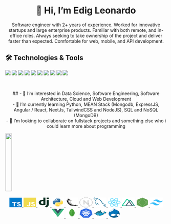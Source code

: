 
## <h1 align="center">👋 Hi, I’m Edig Leonardo </h1>
<p align="center">Software engineer with 2+ years of experience.  Worked for innovative startups and large enterprise products.  Familiar with both remote, and in-office roles.  Always seeking to take ownership of the project and deliver faster than expected.  Comfortable for web, mobile, and API development.</p>

## 🛠️ Technologies & Tools
![](https://img.shields.io/badge/Code-JavaScript-informational?style=flat&color=informational&logo=javascript)
![](https://img.shields.io/badge/Code-React-informational?style=flat&color=informational&logo=react)
![](https://img.shields.io/badge/Code-TypeScript-informational?style=flat&color=informational)
![](https://img.shields.io/badge/Code-Vue-informational?style=flat&color=informational&logo=vue.js)
![](https://img.shields.io/badge/Code-EcmaScript-informational?style=flat&color=informational)
![](https://img.shields.io/badge/Code-Node-informational?style=flat&color=informational&logo=node.js)
![](https://img.shields.io/badge/Tool-Webpack-informational?style=flat&color=warning&logo=webpack)
![](https://img.shields.io/badge/Tool-Jest-informational?style=flat&color=warning&logo=jest)
![](https://img.shields.io/badge/Tool-SCSS-informational?style=flat&color=warning&logo=sass)
![](https://img.shields.io/badge/Tool-Docker-informational?style=flat&color=warning&logo=docker)

<br>
<p align="center">## 
- 👀 I’m interested in Data Science, Software Engineering, Software Architecture, Cloud and Web Development<br>
- 🌱 I’m currently learning Python, MEAN Stack (Mongodb, ExpressJS, Angular / React, NextJs, TailwindCSS and NodeJS), SQL and NoSQL (MongoDB)<br>
- 💞️ I’m looking to collaborate on fullstack projects and something else who i could learn more about programming</p>
<style>
.icon-container {
    display: flex;
    flex-wrap: wrap;
    justify-content: center;
    gap: 10px;
    padding: 10px;
}
.icon {
    height: 30px;
    width: 40px;
}
</style>

<div align="center" width="100%" style="display: flex; flex: 1;">
  <a href="https://github.com/EdiigLeonardo">
  <img height="180em" width="100%" src="https://github-readme-stats.vercel.app/api/top-langs/?username=ediigleonardo&layout=compact&langs_count=7&theme=synthwave"/>
</div>
<div style="display: inline_block" align="center"><br>
  <img class="icon" src="https://github.com/devicons/devicon/blob/master/icons/typescript/typescript-original.svg" alt="TypeScript Icon">
  <img class="icon" src="https://raw.githubusercontent.com/devicons/devicon/master/icons/javascript/javascript-plain.svg" alt="JavaScript Icon">
  <img class="icon" src="https://github.com/devicons/devicon/blob/master/icons/django/django-plain.svg" alt="Django Icon">
  <img class="icon" src="https://raw.githubusercontent.com/devicons/devicon/master/icons/python/python-original.svg" alt="Python Icon">
  <img class="icon" src="https://github.com/devicons/devicon/blob/master/icons/flask/flask-original.svg" alt="Flask Icon">
  <img class="icon" src="https://github.com/devicons/devicon/blob/master/icons/nextjs/nextjs-line.svg" alt="Next.js Icon">
  <img class="icon" src="https://github.com/devicons/devicon/blob/master/icons/mysql/mysql-original.svg" alt="MySQL Icon">
  <img class="icon" src="https://github.com/devicons/devicon/blob/master/icons/react/react-original.svg" alt="React Icon">
  <img class="icon" src="https://github.com/devicons/devicon/blob/master/icons/nuxtjs/nuxtjs-original.svg" alt="Nuxt.js Icon">
  <img class="icon" src="https://github.com/devicons/devicon/blob/master/icons/nodejs/nodejs-plain.svg" alt="Node.js Icon">
  <img class="icon" src="https://github.com/devicons/devicon/blob/master/icons/tailwindcss/tailwindcss-original.svg" alt="Tailwind CSS Icon">
  <img class="icon" src="https://github.com/devicons/devicon/blob/master/icons/vuejs/vuejs-original.svg" alt="Vue.js Icon">
  <img class="icon" src="https://github.com/devicons/devicon/blob/master/icons/mongodb/mongodb-original.svg" alt="MongoDB Icon">
  <img class="icon" src="https://github.com/devicons/devicon/blob/master/icons/kubernetes/kubernetes-plain.svg" alt="Kubernetes Icon">
  <img class="icon" src="https://github.com/devicons/devicon/blob/master/icons/docker/docker-original.svg" alt="Docker Icon">
  <img class="icon" src="https://github.com/devicons/devicon/blob/master/icons/drupal/drupal-original.svg" alt="Drupal Icon">
</div>
  
  ##
